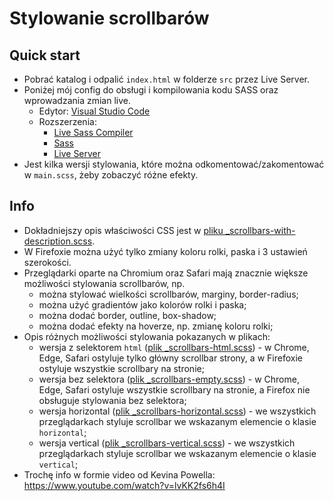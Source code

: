# Stylowanie scrollbarów

## Quick start
- Pobrać katalog i odpalić `index.html` w folderze `src` przez Live Server.
- Poniżej mój config do obsługi i kompilowania kodu SASS oraz wprowadzania zmian live.
    - Edytor: [Visual Studio Code](https://code.visualstudio.com/)
    - Rozszerzenia:
        - [Live Sass Compiler](https://marketplace.visualstudio.com/items?itemName=glenn2223.live-sass)
        - [Sass](https://marketplace.visualstudio.com/items?itemName=Syler.sass-indented)
        - [Live Server](https://marketplace.visualstudio.com/items?itemName=ritwickdey.LiveServer)
- Jest kilka wersji stylowania, które można odkomentować/zakomentować w `main.scss`, żeby zobaczyć różne efekty.

## Info
- Dokładniejszy opis właściwości CSS jest w [pliku _scrollbars-with-description.scss](src/scss/_scrollbars-with-description.scss).
- W Firefoxie można użyć tylko zmiany koloru rolki, paska i 3 ustawień szerokości.
- Przeglądarki oparte na Chromium oraz Safari mają znacznie większe możliwości stylowania scrollbarów, np.
    - można stylować wielkości scrollbarów, marginy, border-radius;
    - można użyć gradientów jako kolorów rolki i paska;
    - można dodać border, outline, box-shadow;
    - można dodać efekty na hoverze, np. zmianę koloru rolki;
- Opis różnych możliwości stylowania pokazanych w plikach:
    - wersja z selektorem `html` ([plik _scrollbars-html.scss](src/scss/_scrollbars-html.scss)) - w Chrome, Edge, Safari ostyluje tylko główny scrollbar strony, a w Firefoxie ostyluje wszystkie scrollbary na stronie;
    - wersja bez selektora ([plik _scrollbars-empty.scss](src/scss/_scrollbars-empty.scss)) - w Chrome, Edge, Safari ostyluje wszystkie scrollbary na stronie, a Firefox nie obsługuje stylowania bez selektora;
    - wersja horizontal ([plik _scrollbars-horizontal.scss](src/scss/_scrollbars-horizontal.scss)) - we wszystkich przeglądarkach styluje scrollbar we wskazanym elemencie o klasie `horizontal`;
    - wersja vertical ([plik _scrollbars-vertical.scss](src/scss/_scrollbars-vertical.scss)) - we wszystkich przeglądarkach styluje scrollbar we wskazanym elemencie o klasie `vertical`;
- Trochę info w formie video od Kevina Powella: https://www.youtube.com/watch?v=lvKK2fs6h4I